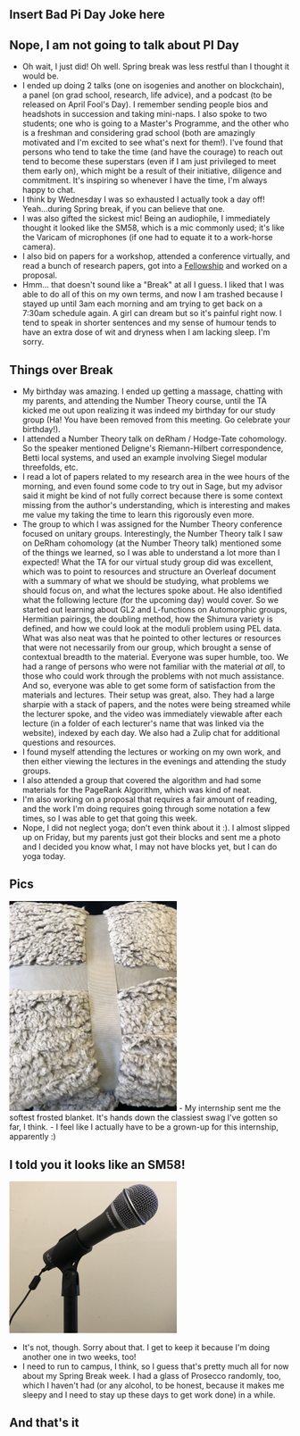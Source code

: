 ## Insert Bad Pi Day Joke here

## Nope, I am not going to talk about PI Day
- Oh wait, I just did! Oh well. Spring break was less restful than I thought it would be.
- I ended up doing 2 talks (one on isogenies and another on blockchain), a panel (on grad school, research, life advice), and a podcast (to be released on April
Fool's Day). I remember sending people bios and headshots in succession and taking mini-naps. I also spoke to two students; one who is going to a Master's Programme, and the
other who is a freshman and considering grad school (both are amazingly motivated and I'm excited to see what's next for them!). I've found that persons who
tend to take the time (and have the courage) to reach out tend to become these superstars (even if I am just privileged to meet them early on), 
which might be a result of their initiative, diligence and commitment. It's inspiring so whenever I have the time, I'm always happy to chat.
- I think by Wednesday I was so exhausted I actually took a day off! Yeah...during Spring break, if you can believe that one.
- I was also gifted the sickest mic! Being an audiophile, I immediately thought it looked like the SM58, which is a mic commonly used; it's like the Varicam
of microphones (if one had to equate it to a work-horse camera).
- I also bid on papers for a workshop, attended a conference virtually, and read a bunch of research papers, got into a [Fellowship](https://blackcomputeher.org/fellows-program/) and worked on a proposal.
- Hmm... that doesn't sound like a "Break" at all I guess. I liked that I was able to do all of this on my own terms, and now I am trashed because I stayed up until
3am each morning and am trying to get back on a 7:30am schedule again. A girl can dream but so it's painful right now. I tend to speak in shorter sentences and my sense
of humour tends to have an extra dose of wit and dryness when I am lacking sleep. I'm sorry.

## Things over Break
- My birthday was amazing. I ended up getting a massage, chatting with my parents, and attending the Number Theory course, until the TA kicked me out upon
realizing it was indeed my birthday for our study group (Ha! You have been removed from this meeting. Go celebrate your birthday!). 
- I attended a Number Theory talk on deRham / Hodge-Tate cohomology. So the speaker mentioned Deligne's Riemann-Hilbert correspondence, Betti local systems, 
and used an example involving Siegel modular threefolds, etc.
- I read a lot of papers related to my research area in the wee hours of the morning, and even found some code to try out in Sage, but my advisor said it might
be kind of not fully correct because there is some context missing from the author's understanding, which is interesting and makes me value my taking the time
to learn this rigorously even more.
- The group to which I was assigned for the Number Theory conference focused on unitary groups. Interestingly, the Number Theory talk I saw on DeRham cohomology (at the Number Theory talk) mentioned some of the things
we learned, so I was able to understand a lot more than I expected! What the TA for our virtual study group did was excellent, which was to point to resources
and structure an Overleaf document with a summary of what we should be studying, what problems we should focus on, and what the lectures spoke about. He also
identified what the following lecture (for the upcoming day) would cover. So we started out learning about GL2 and L-functions on Automorphic groups, Hermitian pairings,
the doubling method, how the Shimura variety is defined, and how we could look at the moduli problem using PEL data. 
What was also neat was that he pointed to other lectures or resources that were not
necessarily from our group, which brought a sense of contextual breadth to the material. Everyone was super humble, too. We had a range of persons who were
not familiar with the material *at all*, to those who could work through the problems with not much assistance. And so, everyone was able to get some form
of satisfaction from the materials and lectures. Their setup was great, also. They had a large sharpie with a stack of papers, and the notes were being streamed
while the lecturer spoke, and the video was immediately viewable after each lecture (in a folder of each lecturer's name that was linked via the website), indexed
by each day. We also had a Zulip chat for additional questions and resources.
- I found myself attending the lectures or working on my own work, and then either viewing the lectures in the evenings and attending the study groups.
- I also attended a group that covered the algorithm and had some materials for the PageRank Algorithm, which was kind of neat.
- I'm also working on a proposal that requires a fair amount of reading, and the work I'm doing requires going through some notation a few times, so I was able
to get that going this week.
- Nope, I did not neglect yoga; don't even think about it :). I almost slipped up on Friday, but my parents just got their blocks and sent me a photo and I decided
you know what, I may not have blocks yet, but I can do yoga today. 

## Pics
<img src="/images/birthdayweek2022/blanket.png" width="300">
- My internship sent me the softest frosted blanket. It's hands down the classiest swag I've gotten so far, I think. 
- I feel like I actually have to be a grown-up for this internship, apparently :)

## I told you it looks like an SM58!
<img src="/images/birthdayweek2022/mic.png" width="300">

- It's not, though. Sorry about that. I get to keep it because I'm doing another one in two weeks, too!
- I need to run to campus, I think, so I guess that's pretty much all for now about my Spring Break week. I had a glass of Prosecco randomly, too, which I haven't
had (or any alcohol, to be honest, because it makes me sleepy and I need to stay up these days to get work done) in a while.

## And that's it
